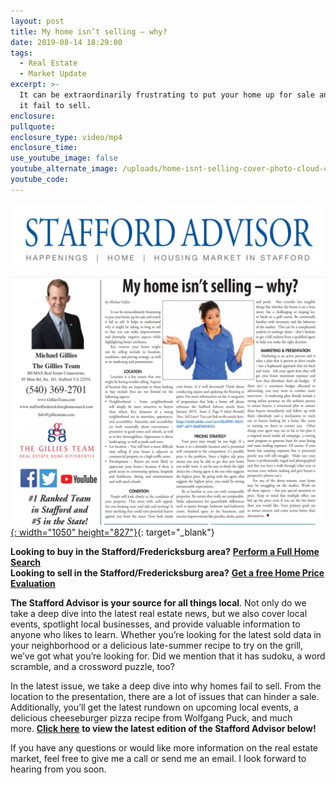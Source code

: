 ```yaml
---
layout: post
title: My home isn’t selling – why?
date: 2019-08-14 18:29:00
tags:
  - Real Estate
  - Market Update
excerpt: >-
  It can be extraordinarily frustrating to put your home up for sale and watch
  it fail to sell.
enclosure:
pullquote:
enclosure_type: video/mp4
enclosure_time:
use_youtube_image: false
youtube_alternate_image: /uploads/home-isnt-selling-cover-photo-cloud-cannon.png
youtube_code:
---
```


![](/uploads/webp-net-resizeimage-15.png)

[![](/uploads/webp-net-resizeimage-7.png){: width="1050" height="827"}](https://indd.adobe.com/view/14be9040-09cd-43bf-bfdf-80e20e768ea9){: target="_blank"}

**Looking to buy in the Stafford/Fredericksburg area?**&nbsp;**<u><a target="_blank" href="https://www.staffordfredericksburghomesearch.com/search/">Perform a Full Home Search</a></u>**<br>**Looking to sell in the Stafford/Fredericksburg area?**&nbsp;<u><strong><a target="_blank" href="https://www.staffordfredericksburghomesearch.com/homevalue/StaffordVA">Get a free Home Price Evaluation</a></strong></u>

**The Stafford Advisor is your source for all things local**. Not only do we take a deep dive into the latest real estate news, but we also cover local events, spotlight local businesses, and provide valuable information to anyone who likes to learn. Whether you’re looking for the latest sold data in your neighborhood or a delicious late-summer recipe to try on the grill, we’ve got what you’re looking for. Did we mention that it has sudoku, a word scramble, and a crossword puzzle, too?

In the latest issue, we take a deep dive into why homes fail to sell. From the location to the presentation, there are a lot of issues that can hinder a sale. Additionally, you’ll get the latest rundown on upcoming local events, a delicious cheeseburger pizza recipe from Wolfgang Puck, and much more.&nbsp;<u><a target="_blank" href="https://indd.adobe.com/view/14be9040-09cd-43bf-bfdf-80e20e768ea9"><strong>Click here</strong></a></u>&nbsp;**to view the latest edition of the Stafford Advisor below\!**<u><strong></strong></u>

If you have any questions or would like more information on the real estate market, feel free to give me a call or send me an email. I look forward to hearing from you soon.